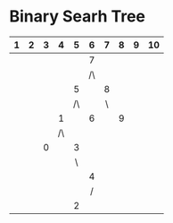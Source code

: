 # Binary Searh Tree

<!--TABLE_GENERATE_START-->

|   1   |   2   |    3  |   4   |   5   |   6   |   7   |   8   |   9   |  10   |
|:-----:|:-----:|:-----:|:-----:|:-----:|:-----:|:-----:|:-----:|:-----:|:-----:|
|       |       |       |       |       | 7     |       |       |       |       |
|       |       |       |       |       |  /\   |       |       |       |       |
|       |       |       |       |    5  |       |  8    |       |       |       |
|       |       |       |       |   /\  |       |    \  |       |       |       |
|       |       |       |     1 |       | 6     |       | 9     |       |       |
|       |       |       |   /\  |       |       |       |       |       |       |
|       |       |     0 |       |  3    |       |       |       |       |       |
|       |       |       |       |    \  |       |       |       |       |       |
|       |       |       |       |       |  4    |       |       |       |       |
|       |       |       |       |       |   /   |       |       |       |       |
|       |       |       |       |     2 |       |       |       |       |       |

<!--TABLE_GENERATE_END-->
